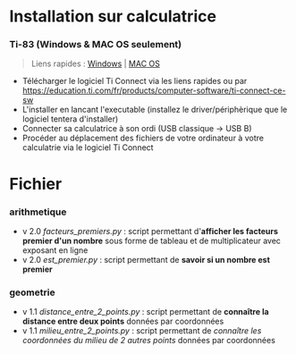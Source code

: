 # Installation sur calculatrice
### Ti-83 (Windows & MAC OS seulement)
 > Liens rapides : [Windows](https://education.ti.com/download/en/ed-tech/13312F7CEC074A2DAFD7EE5646129839/3AECF615777A4BA7A566CA284C5DDEED/TIConnectCE-5.6.0.2082.exe) | [MAC OS](https://education.ti.com/download/en/ed-tech/68CEDD34FDC94622B4DBD173E6A0D8C3/53A0FBD756C04C2A9B67856A0966CD82/TIConnectCE-5.6.0.2082.dmg)
 - Télécharger le logiciel Ti Connect via les liens rapides ou par https://education.ti.com/fr/products/computer-software/ti-connect-ce-sw
 - L'installer en lancant l'executable (installez le driver/périphèrique que le logiciel tentera d'installer)
 - Connecter sa calculatrice à son ordi (USB classique -> USB B)
 - Procéder au déplacement des fichiers de votre ordinateur à votre calculatrie via le logiciel Ti Connect

# Fichier

### arithmetique
 - v 2.0 *facteurs_premiers.py* : script permettant d'**afficher les facteurs premier d'un nombre** sous forme de tableau et de multiplicateur avec exposant en ligne
 - v 2.0 *est_premier.py* : script permettant de **savoir si un nombre est premier**

### geometrie
 - v 1.1 *distance_entre_2_points.py* : script permettant de **connaître la distance entre deux points** données par coordonnées
 - v 1.1 *milieu_entre_2_points.py* : script permettant de *connaître les coordonnées du milieu de 2 autres points* données par coordonnées